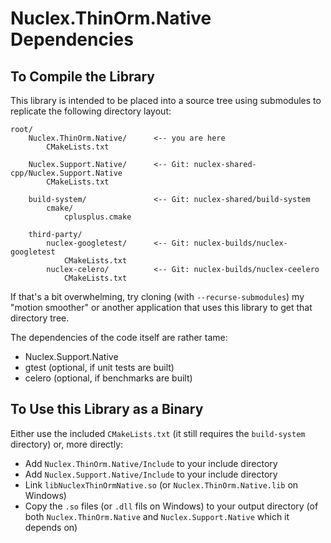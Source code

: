 Nuclex.ThinOrm.Native Dependencies
===================================


To Compile the Library
----------------------

This library is intended to be placed into a source tree using submodules to replicate
the following directory layout:

    root/
        Nuclex.ThinOrm.Native/      <-- you are here
            CMakeLists.txt

        Nuclex.Support.Native/      <-- Git: nuclex-shared-cpp/Nuclex.Support.Native
            CMakeLists.txt

        build-system/               <-- Git: nuclex-shared/build-system
            cmake/
                cplusplus.cmake

        third-party/
            nuclex-googletest/      <-- Git: nuclex-builds/nuclex-googletest
                CMakeLists.txt
            nuclex-celero/          <-- Git: nuclex-builds/nuclex-ceelero
                CMakeLists.txt

If that's a bit overwhelming, try cloning (with `--recurse-submodules`) my "motion smoother"
or another application that uses this library to get that directory tree.

The dependencies of the code itself are rather tame:

  * Nuclex.Support.Native
  * gtest (optional, if unit tests are built)
  * celero (optional, if benchmarks are built)

To Use this Library as a Binary
-------------------------------

Either use the included `CMakeLists.txt` (it still requires the `build-system` directory)
or, more directly:

  * Add `Nuclex.ThinOrm.Native/Include` to your include directory
  * Add `Nuclex.Support.Native/Include` to your include directory
  * Link `libNuclexThinOrmNative.so` (or `Nuclex.ThinOrm.Native.lib` on Windows)
  * Copy the `.so` files (or `.dll` fils on Windows) to your output directory
    (of both `Nuclex.ThinOrm.Native` and `Nuclex.Support.Native` which it depends on)
